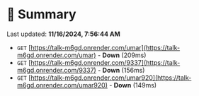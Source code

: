 # 📖 Summary
Last updated: **11/16/2024, 7:56:44 AM**

- `GET` [https://talk-m6gd.onrender.com/umar](https://talk-m6gd.onrender.com/umar) - **Down** (209ms)
- `GET` [https://talk-m6gd.onrender.com/9337](https://talk-m6gd.onrender.com/9337) - **Down** (156ms)
- `GET` [https://talk-m6gd.onrender.com/umar920](https://talk-m6gd.onrender.com/umar920) - **Down** (149ms)
